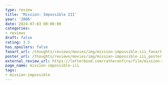 ```yaml
---
type: review
title: 'Mission: Impossible III'
year: '2006'
date: 2024-07-03 00:00:00
categories:
- reviews
draft: false
rating: 3.5
has_spoilers: false
fanart_url: /thoughts/reviews/movies/img/mission-impossible-iii_fanart.png
poster_url: /thoughts/reviews/movies/img/mission-impossible-iii_poster.png
external_review_url: https://letterboxd.com/ratheronfire/film/mission-impossible-iii/
page_name: mission-impossible-iii
tags:
- mission-impossible
---
```


